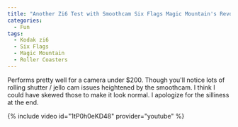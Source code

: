 ```yaml
---
title: "Another Zi6 Test with Smoothcam Six Flags Magic Mountain's Revolution"
categories:
  - Fun
tags:
  - Kodak zi6
  - Six Flags
  - Magic Mountain
  - Roller Coasters
---
```


Performs pretty well for a camera under $200.  Though you'll notice lots of rolling shutter / jello cam issues heightened by the smoothcam.  I think I could have skewed those to make it look normal.  I apologize for the silliness at the end.

{% include video id="1tP0h0eKD48" provider="youtube" %}
